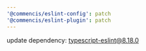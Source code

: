 ```yaml
---
'@commencis/eslint-config': patch
'@commencis/eslint-plugin': patch
---
```


update dependency: typescript-eslint@8.18.0
